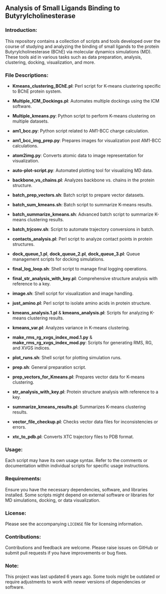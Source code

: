 ## Analysis of Small Ligands Binding to Butyrylcholinesterase

### Introduction:
This repository contains a collection of scripts and tools developed over the course of studying and analyzing the binding of small ligands to the protein Butyrylcholinesterase (BChE) via molecular dynamics simulations (MD).  These tools aid in various tasks such as data preparation, analysis, clustering, docking, visualization, and more.

### File Descriptions:

- **Kmeans_clustering_BChE.pl**: Perl script for K-means clustering specific to BChE protein system.
  
- **Multiple_ICM_Dockings.pl**: Automates multiple dockings using the ICM software.
  
- **Multiple_kmeans.py**: Python script to perform K-means clustering on multiple datasets.
  
- **am1_bcc.py**: Python script related to AM1-BCC charge calculation.
  
- **am1_bcc_img_prep.py**: Prepares images for visualization post AM1-BCC calculations.
  
- **atom2img.py**: Converts atomic data to image representation for visualization.
  
- **auto-plot-script.py**: Automated plotting tool for visualizing MD data.
  
- **backbone_vs_chains.pl**: Analyzes backbone vs. chains in the protein structure.
  
- **batch_prep_vectors.sh**: Batch script to prepare vector datasets.
  
- **batch_sum_kmeans.sh**: Batch script to summarize K-means results.
  
- **batch_summarize_kmeans.sh**: Advanced batch script to summarize K-means clustering results.
  
- **batch_trjconv.sh**: Script to automate trajectory conversions in batch.
  
- **contacts_analysis.pl**: Perl script to analyze contact points in protein structures.
  
- **dock_queue_1.pl**, **dock_queue_2.pl**, **dock_queue_3.pl**: Queue management scripts for docking simulations.
  
- **final_log_loop.sh**: Shell script to manage final logging operations.
  
- **final_str_analysis_with_key.pl**: Comprehensive structure analysis with reference to a key.
  
- **image.sh**: Shell script for visualization and image handling.
  
- **just_amino.pl**: Perl script to isolate amino acids in protein structure.
  
- **kmeans_analysis.1.pl** & **kmeans_analysis.pl**: Scripts for analyzing K-means clustering results.
  
- **kmeans_var.pl**: Analyzes variance in K-means clustering.
  
- **make_rms_rg_xvgs_index_mod.1.py** & **make_rms_rg_xvgs_index_mod.py**: Scripts for generating RMS, RG, and XVGS indices.
  
- **plot_runs.sh**: Shell script for plotting simulation runs.
  
- **prep.sh**: General preparation script.
  
- **prep_vectors_for_Kmeans.pl**: Prepares vector data for K-means clustering.
  
- **str_analysis_with_key.pl**: Protein structure analysis with reference to a key.
  
- **summarize_kmeans_results.pl**: Summarizes K-means clustering results.
  
- **vector_file_checkup.pl**: Checks vector data files for inconsistencies or errors.
  
- **xtc_to_pdb.pl**: Converts XTC trajectory files to PDB format.

### Usage:
Each script may have its own usage syntax. Refer to the comments or documentation within individual scripts for specific usage instructions.

### Requirements:
Ensure you have the necessary dependencies, software, and libraries installed. Some scripts might depend on external software or libraries for MD simulations, docking, or data visualization.

### License:
Please see the accompanying `LICENSE` file for licensing information.

### Contributions:
Contributions and feedback are welcome. Please raise issues on GitHub or submit pull requests if you have improvements or bug fixes.

### Note:
This project was last updated 6 years ago. Some tools might be outdated or require adjustments to work with newer versions of dependencies or software.
